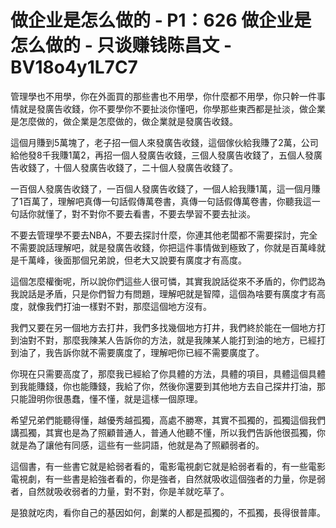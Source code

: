 # 做企业是怎么做的 - P1：626 做企业是怎么做的 - 只谈赚钱陈昌文 - BV18o4y1L7C7

管理學也不用學，你在外面買的那些書也不用學，你什麼都不用學，你只幹一件事情就是發廣告收錢，你不要學你不要扯淡你懂吧，你學那些東西都是扯淡，做企業是怎麼做的，做企業是怎麼做的，做企業就是發廣告收錢。

這個月賺到5萬塊了，老子招一個人來發廣告收錢，這個傢伙給我賺了2萬，公司給他發8千我賺1萬2，再招一個人發廣告收錢，三個人發廣告收錢了，五個人發廣告收錢了，十個人發廣告收錢了，二十個人發廣告收錢了。

一百個人發廣告收錢了，一百個人發廣告收錢了，一個人給我賺1萬，這一個月賺了1百萬了，理解吧真傳一句話假傳萬卷書，真傳一句話假傳萬卷書，你聽我這一句話你就懂了，對不對你不要去看書，不要去學習不要去扯淡。

不要去管理學不要去NBA，不要去探討什麼，你連其他老闆都不需要探討，完全不需要說話理解吧，就是發廣告收錢，你把這件事情做到極致了，你就是百萬峰就是千萬峰，後面那個兄弟說，但老大又說要有廣度才有高度。

這個怎麼權衡呢，所以說你們這些人很可憐，其實我說話從來不矛盾的，你們認為我說話是矛盾，只是你們智力有問題，理解吧就是智障，這個為啥要有廣度才有高度，就像我們打油一樣對不對，那麼這個地方沒有。

我們又要在另一個地方去打井，我們多找幾個地方打井，我們終於能在一個地方打到油對不對，那麼我陳某人告訴你的方法，就是我陳某人能打到油的地方，已經打到油了，我告訴你就不需要廣度了，理解吧你已經不需要廣度了。

你現在只需要高度了，那麼我已經給了你具體的方法，具體的項目，具體這個具體到我能賺錢，你也能賺錢，我給了你，然後你還要到其他地方去自己探井打油，那只能證明你很愚蠢，懂不懂，就是這樣一個原理。

希望兄弟們能聽得懂，越優秀越孤獨，高處不勝寒，其實不孤獨的，孤獨這個我們講孤獨，其實也是為了照顧普通人，普通人他聽不懂，所以我們告訴他很孤獨，你就是為了讓他有同感，這些有一些詞語，他就是為了照顧弱者的。

這個書，有一些書它就是給弱者看的，電影電視劇它就是給弱者看的，有一些電影電視劇，有一些書是給強者看的，你是強者，自然就吸收這個強者的力量，你是弱者，自然就吸收弱者的力量，對不對，你是羊就吃草了。

是狼就吃肉，看你自己的基因如何，創業的人都是孤獨的，不孤獨，長得很普庫。